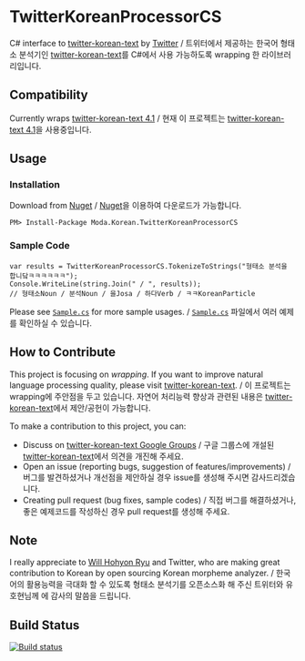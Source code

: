 # TwitterKoreanProcessorCS
C# interface to [twitter-korean-text](https://github.com/twitter/twitter-korean-text) by [Twitter](https://github.com/twitter/) / 트위터에서 제공하는 한국어 형태소 분석기인 [twitter-korean-text](https://github.com/twitter/twitter-korean-text)를 C#에서 사용 가능하도록 wrapping 한 라이브러리입니다.

## Compatibility
Currently wraps [twitter-korean-text 4.1](https://github.com/twitter/twitter-korean-text/releases/tag/korean-text-4.1) / 현재 이 프로젝트는 [twitter-korean-text 4.1](https://github.com/twitter/twitter-korean-text/releases/tag/korean-text-4.1)을 사용중입니다.

## Usage
### Installation
Download from [Nuget](https://www.nuget.org/packages/Moda.Korean.TwitterKoreanProcessorCS/) / [Nuget](https://www.nuget.org/packages/Moda.Korean.TwitterKoreanProcessorCS/)을 이용하여 다운로드가 가능합니다.

    PM> Install-Package Moda.Korean.TwitterKoreanProcessorCS

### Sample Code

    var results = TwitterKoreanProcessorCS.TokenizeToStrings("형태소 분석을 합니닼ㅋㅋㅋㅋㅋㅋ");
    Console.WriteLine(string.Join(" / ", results));
    // 형태소Noun / 분석Noun / 을Josa / 하다Verb / ㅋㅋKoreanParticle

Please see [`Sample.cs`](https://github.com/modamoda/TwitterKoreanProcessorCS/blob/master/Sample.cs) for more sample usages. / [`Sample.cs`](https://github.com/modamoda/TwitterKoreanProcessorCS/blob/master/Sample.cs) 파일에서 여러 예제를 확인하실 수 있습니다.

## How to Contribute
This project is focusing on _wrapping_. If you want to improve natural language processing quality, please visit [twitter-korean-text](https://github.com/twitter/twitter-korean-text). / 이 프로젝트는 wrapping에 주안점을 두고 있습니다. 자연어 처리능력 향상과 관련된 내용은 [twitter-korean-text](https://github.com/twitter/twitter-korean-text)에서 제안/공헌이 가능합니다.

To make a contribution to this project, you can:
- Discuss on [twitter-korean-text Google Groups](https://groups.google.com/forum/#!topic/twitter-korean-text/2YpG_BR2ZYM) / 구글 그룹스에 개설된 [twitter-korean-text](https://groups.google.com/forum/#!topic/twitter-korean-text/2YpG_BR2ZYM)에서 의견을 개진해 주세요.
- Open an issue (reporting bugs, suggestion of features/improvements) / 버그를 발견하셨거나 개선점을 제안하실 경우 issue를 생성해 주시면 감사드리겠습니다.
- Creating pull request (bug fixes, sample codes) / 직접 버그를 해결하셨거나, 좋은 예제코드를 작성하신 경우 pull request를 생성해 주세요.

## Note
I really appreciate to [Will Hohyon Ryu](https://github.com/nlpenguin) and Twitter, who are making great contribution to Korean by open sourcing Korean morpheme analyzer. / 한국어의 활용능력을 극대화 할 수 있도록 형태소 분석기를 오픈소스화 해 주신 트위터와 유호현님께 에 감사의 말씀을 드립니다.

## Build Status
[![Build status](https://ci.appveyor.com/api/projects/status/0q2fuf31ne2uehh2?svg=true)](https://ci.appveyor.com/project/modamoda/twitterkoreanprocessorcs)

